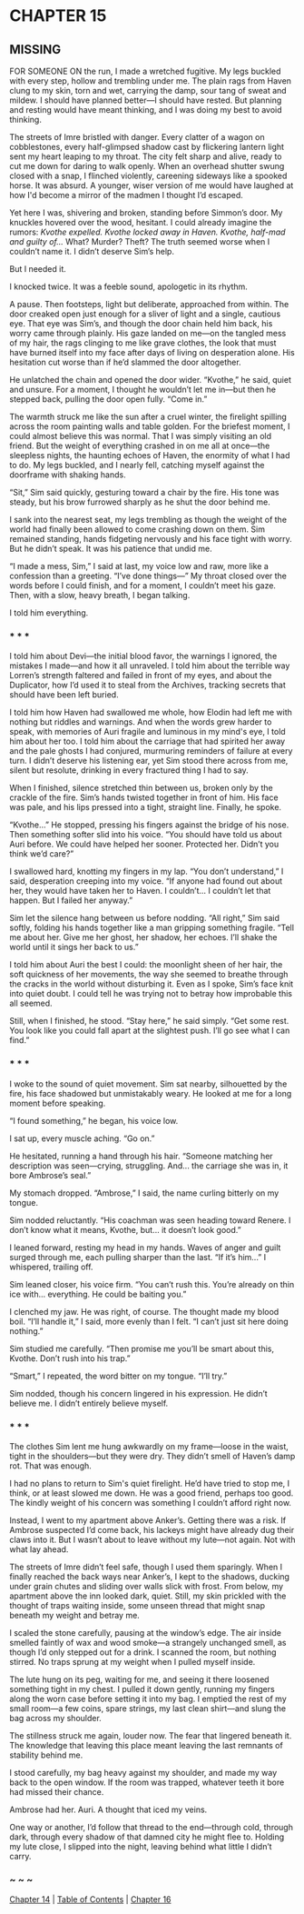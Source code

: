 # CHAPTER 15

## MISSING  

FOR SOMEONE ON the run, I made a wretched fugitive. My legs buckled with every step, hollow and trembling under me. The plain rags from Haven clung to my skin, torn and wet, carrying the damp, sour tang of sweat and mildew. I should have planned better—I should have rested. But planning and resting would have meant thinking, and I was doing my best to avoid thinking.  

The streets of Imre bristled with danger. Every clatter of a wagon on cobblestones, every half-glimpsed shadow cast by flickering lantern light sent my heart leaping to my throat. The city felt sharp and alive, ready to cut me down for daring to walk openly. When an overhead shutter swung closed with a snap, I flinched violently, careening sideways like a spooked horse. It was absurd. A younger, wiser version of me would have laughed at how I'd become a mirror of the madmen I thought I’d escaped.  

Yet here I was, shivering and broken, standing before Simmon’s door. My knuckles hovered over the wood, hesitant. I could already imagine the rumors: *Kvothe expelled. Kvothe locked away in Haven. Kvothe, half-mad and guilty of...* What? Murder? Theft? The truth seemed worse when I couldn’t name it. I didn’t deserve Sim’s help.  

But I needed it.  

I knocked twice. It was a feeble sound, apologetic in its rhythm.  

A pause. Then footsteps, light but deliberate, approached from within. The door creaked open just enough for a sliver of light and a single, cautious eye. That eye was Sim’s, and though the door chain held him back, his worry came through plainly. His gaze landed on me—on the tangled mess of my hair, the rags clinging to me like grave clothes, the look that must have burned itself into my face after days of living on desperation alone. His hesitation cut worse than if he’d slammed the door altogether.  

He unlatched the chain and opened the door wider. “Kvothe,” he said, quiet and unsure. For a moment, I thought he wouldn’t let me in—but then he stepped back, pulling the door open fully. “Come in.”  

The warmth struck me like the sun after a cruel winter, the firelight spilling across the room painting walls and table golden. For the briefest moment, I could almost believe this was normal. That I was simply visiting an old friend. But the weight of everything crashed in on me all at once—the sleepless nights, the haunting echoes of Haven, the enormity of what I had to do. My legs buckled, and I nearly fell, catching myself against the doorframe with shaking hands.  

“Sit,” Sim said quickly, gesturing toward a chair by the fire. His tone was steady, but his brow furrowed sharply as he shut the door behind me.  

I sank into the nearest seat, my legs trembling as though the weight of the world had finally been allowed to come crashing down on them. Sim remained standing, hands fidgeting nervously and his face tight with worry. But he didn’t speak. It was his patience that undid me.  

“I made a mess, Sim,” I said at last, my voice low and raw, more like a confession than a greeting. “I’ve done things—” My throat closed over the words before I could finish, and for a moment, I couldn’t meet his gaze. Then, with a slow, heavy breath, I began talking.  

I told him everything.  

### * * *

I told him about Devi—the initial blood favor, the warnings I ignored, the mistakes I made—and how it all unraveled. I told him about the terrible way Lorren’s strength faltered and failed in front of my eyes, and about the Duplicator, how I’d used it to steal from the Archives, tracking secrets that should have been left buried.  

I told him how Haven had swallowed me whole, how Elodin had left me with nothing but riddles and warnings. And when the words grew harder to speak, with memories of Auri fragile and luminous in my mind's eye, I told him about her too. I told him about the carriage that had spirited her away and the pale ghosts I had conjured, murmuring reminders of failure at every turn. I didn’t deserve his listening ear, yet Sim stood there across from me, silent but resolute, drinking in every fractured thing I had to say.  

When I finished, silence stretched thin between us, broken only by the crackle of the fire. Sim’s hands twisted together in front of him. His face was pale, and his lips pressed into a tight, straight line. Finally, he spoke.  

“Kvothe…” He stopped, pressing his fingers against the bridge of his nose. Then something softer slid into his voice. “You should have told us about Auri before. We could have helped her sooner. Protected her. Didn’t you think we’d care?”  

I swallowed hard, knotting my fingers in my lap. “You don’t understand,” I said, desperation creeping into my voice. “If anyone had found out about her, they would have taken her to Haven. I couldn’t... I couldn’t let that happen. But I failed her anyway.”  

Sim let the silence hang between us before nodding. “All right,” Sim said softly, folding his hands together like a man gripping something fragile. “Tell me about her. Give me her ghost, her shadow, her echoes. I’ll shake the world until it sings her back to us.”  

I told him about Auri the best I could: the moonlight sheen of her hair, the soft quickness of her movements, the way she seemed to breathe through the cracks in the world without disturbing it. Even as I spoke, Sim’s face knit into quiet doubt. I could tell he was trying not to betray how improbable this all seemed.  

Still, when I finished, he stood. “Stay here,” he said simply. “Get some rest. You look like you could fall apart at the slightest push. I’ll go see what I can find.”  

### * * *

I woke to the sound of quiet movement. Sim sat nearby, silhouetted by the fire, his face shadowed but unmistakably weary. He looked at me for a long moment before speaking.  

“I found something,” he began, his voice low.  

I sat up, every muscle aching. “Go on.”  

He hesitated, running a hand through his hair. “Someone matching her description was seen—crying, struggling. And... the carriage she was in, it bore Ambrose’s seal.”  

My stomach dropped. “Ambrose,” I said, the name curling bitterly on my tongue.  

Sim nodded reluctantly. “His coachman was seen heading toward Renere. I don’t know what it means, Kvothe, but... it doesn’t look good.”  

I leaned forward, resting my head in my hands. Waves of anger and guilt surged through me, each pulling sharper than the last. “If it’s him...” I whispered, trailing off.  

Sim leaned closer, his voice firm. “You can’t rush this. You’re already on thin ice with... everything. He could be baiting you.”  

I clenched my jaw. He was right, of course. The thought made my blood boil. “I’ll handle it,” I said, more evenly than I felt. “I can’t just sit here doing nothing.”  

Sim studied me carefully. “Then promise me you’ll be smart about this, Kvothe. Don’t rush into his trap.”  

“Smart,” I repeated, the word bitter on my tongue. “I’ll try.”  

Sim nodded, though his concern lingered in his expression. He didn’t believe me. I didn’t entirely believe myself.  

### * * *

The clothes Sim lent me hung awkwardly on my frame—loose in the waist, tight in the shoulders—but they were dry. They didn’t smell of Haven’s damp rot. That was enough.  

I had no plans to return to Sim's quiet firelight. He’d have tried to stop me, I think, or at least slowed me down. He was a good friend, perhaps too good. The kindly weight of his concern was something I couldn’t afford right now.  

Instead, I went to my apartment above Anker’s. Getting there was a risk. If Ambrose suspected I’d come back, his lackeys might have already dug their claws into it. But I wasn’t about to leave without my lute—not again. Not with what lay ahead.  

The streets of Imre didn’t feel safe, though I used them sparingly. When I finally reached the back ways near Anker’s, I kept to the shadows, ducking under grain chutes and sliding over walls slick with frost. From below, my apartment above the inn looked dark, quiet. Still, my skin prickled with the thought of traps waiting inside, some unseen thread that might snap beneath my weight and betray me.  

I scaled the stone carefully, pausing at the window’s edge. The air inside smelled faintly of wax and wood smoke—a strangely unchanged smell, as though I’d only stepped out for a drink. I scanned the room, but nothing stirred. No traps sprung at my weight when I pulled myself inside.  

The lute hung on its peg, waiting for me, and seeing it there loosened something tight in my chest. I pulled it down gently, running my fingers along the worn case before setting it into my bag. I emptied the rest of my small room—a few coins, spare strings, my last clean shirt—and slung the bag across my shoulder. 

The stillness struck me again, louder now. The fear that lingered beneath it. The knowledge that leaving this place meant leaving the last remnants of stability behind me.  

I stood carefully, my bag heavy against my shoulder, and made my way back to the open window. If the room was trapped, whatever teeth it bore had missed their chance.  

Ambrose had her. Auri. A thought that iced my veins.  

One way or another, I’d follow that thread to the end—through cold, through dark, through every shadow of that damned city he might flee to. Holding my lute close, I slipped into the night, leaving behind what little I didn’t carry.  

### ~ ~ ~

[Chapter 14](CHAPTER_14.md) | [Table of Contents](Table_of_Contents.md) | [Chapter 16](CHAPTER_16.md)
